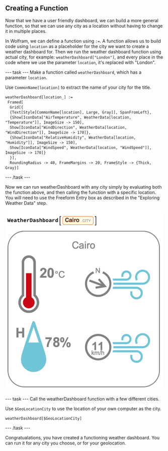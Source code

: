 ## Creating a Function

Now that we have a user friendly dashboard, we can build a more general function, so that we can use any city as a location without having to change it in multiple places.

In Wolfram, we can define a function using `:=`. A function allows us to build code using `location` as a placeholder for the city we want to create a weather dashboard for. Then we run the weather dashboard function using actual city, for example: `weatherDashboard["London"]`, and every place in the code where we use the parameter `location`, it's replaced with "London".

--- task ---
Make a function called `weatherDashboard`, which has a parameter `location`.

Use `CommonName[location]` to extract the name of your city for the title.

```
weatherDashboard[location_] :=
 Framed[
  Grid[{
  {Text[Style[CommonName[location], Large, Gray]], SpanFromLeft},
  {Show[IconData["AirTemperature", WeatherData[location, "Temperature"]], ImageSize -> 150],
  Show[IconData["WindDirection", WeatherData[location, "WindDirection"]], ImageSize -> 170]},
  {Show[IconData["RelativeHumidity", WeatherData[location, "Humidity"]], ImageSize -> 150],
  Show[IconData["WindSpeed", WeatherData[location, "WindSpeed"]], ImageSize -> 170]}
  }],
  RoundingRadius -> 40, FrameMargins -> 20, FrameStyle -> {Thick, Gray}]
  ```

--- /task ---
  
Now we can run weatherDashboard with any city simply by evaluating both the function above, and then calling the function with a specific location. You will need to use the Freeform Entry box as described in the "Exploring Weather Data" step.

![Final Interface](images/Cairo.png)
  
--- task ---
Call the weatherDashboard function with a few different cities.

Use `$GeoLocationCity` to use the location of your own computer as the city.
  
```
weatherDashboard[$GeoLocationCity]
```
--- /task ---

Congratualations, you have created a functioning weather dashboard. You can run it for any city you choose, or for your geolocation.